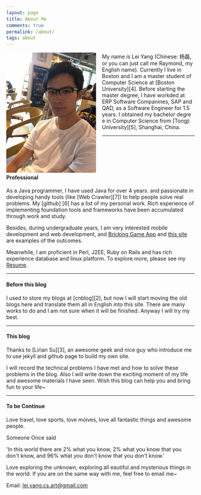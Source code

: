 ```yaml
---
layout: page
title: About Me
comments: true
permalink: /about/
tags: about
---
```


<div style="vertical-align:baseline;float:left;width:15rem;margin-right:1rem;">
<img style="margin:0;padding:50" src="/assets/about/photo.jpeg">
</div>
My name is Lei Yang (Chinese: 杨磊, or you can just call me Raymond, my English
 name). Currently I live in Boston and I am a master student of Computer Science at [Boston University][4]. 
Before starting the master degree, I have workded at ERP Software Companines, 
SAP and QAD, as a Software Engineer for 1.5 years. I obtained my bachelor degre
e in Computer Science from [Tongji University][5], Shanghai, China.

<hr> 
<br>
<br>
<br>
<br>
<h4> Professional </h4>
As a Java programmer, I have used Java for over 4 years. and passionate in 
developing handy tools (like [Web Crawler][7]) to help people solve real problems. My [github] [6] has a list of my personal work. Rich experience of implementing foundation tools and frameworks have been accumulated through work and study.

Besides, during undergraduate years, I am very interested mobile development and web development, and [Bricking Game App][8] and [this site][9] are examples of the outcomes.

Meanwhile, I am proficient in Perl, J2EE, Ruby on Rails and has rich experience
database and linux platform. To explore more, please see my [Resume][10].

<hr>
<h4> Before this blog </h4>
I used to store my blogs at [cnblog][2], but now I will start moving the old blogs here and translate them all in English into this site. There are many works to do and I am not sure when it will  be finished. Anyway I will try my best.

<hr>
<h4> This blog </h4>
Thanks to [Lirian Su][3], an awesome geek and nice guy who introduce me to use jekyll and github page to build my own site.

I will record the technical problems I have met and how to solve these problems
in the blog. Also I will write down the exciting moment of my life and awesome
materials I have seen. Wish this blog can help you and bring fun to your life~

<hr>
<h4> To be Continue </h4>
Love travel, love sports, love moives, love all fantastic things and awesome people.

Someone Once said 

'In this world there are 2% what you know, 2% what you know that you don't know, and 96% what you don't know that you don't know.'

Love exploring the unknown, exploring all eautiful and mysterious things in the world. If you are on the same way with me, feel free to email me~

Email: lei.yang.cs.art@gmail.com

[1]: /assets/about_me_scenery.jpg
[2]: http://www.cnblogs.com/Raymond-Yang/
[3]: http://www.liriansu.com/
[4]: http://www.bu.edu/
[5]: http://www.tongji.edu.cn/
[6]: https://github.com/ray-young
[7]: https://github.com/Ray-Young/Hetzer-Crawlite
[8]: https://github.com/Ray-Young/Online-Bricking-App
[9]: https://github.com/Ray-Young/ray-young.github.com
[10]: /public/resume.pdf
